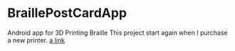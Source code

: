 # BraillePostCardApp
Android app for 3D Printing Braille 
This project start again when I purchase a new printer.
[a link](https://github.com/goodsw4all/BraillePostCardApp/blob/master/braillePostCard.pdf)
